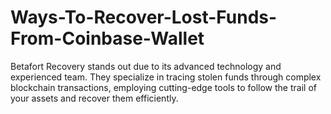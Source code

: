 # Ways-To-Recover-Lost-Funds-From-Coinbase-Wallet
Betafort Recovery stands out due to its advanced technology and experienced team. They specialize in tracing stolen funds through complex blockchain transactions, employing cutting-edge tools to follow the trail of your assets and recover them efficiently.
